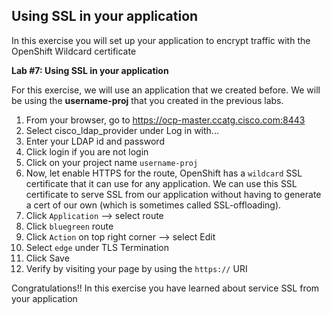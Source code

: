 ## Using SSL in your application

In this exercise you will set up your application to encrypt traffic with the OpenShift Wildcard certificate

**Lab #7: Using SSL in your application**

For this exercise, we will use an application that we created before. We will be using the **username-proj** that you created in the previous labs. 

1. From your browser, go to https://ocp-master.ccatg.cisco.com:8443
2. Select cisco_ldap_provider under Log in with...
3. Enter your LDAP id and password
4. Click login if you are not login
5. Click on your project name `username-proj` 
6. Now, let enable HTTPS for the route, OpenShift has a `wildcard` SSL certificate that it can use for any application. We can use this SSL certificate to serve SSL from our application without having to generate a cert of our own (which is sometimes called SSL-offloading).
7. Click `Application` —> select route 
8. Click `bluegreen` route
9. Click `Action` on top right corner —> select Edit
10. Select `edge` under TLS Termination
11. Click Save
12. Verify by visiting your page by using the `https://` URI

Congratulations!! In this exercise you have learned about service SSL from your application
